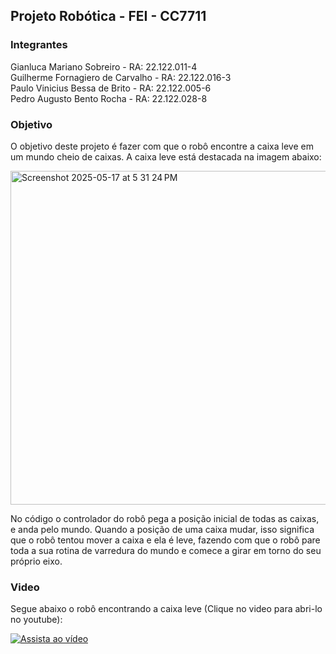 ## Projeto Robótica - FEI - CC7711

### Integrantes

Gianluca Mariano Sobreiro		-				RA: 22.122.011-4 <br/>
Guilherme Fornagiero de Carvalho	-	RA: 22.122.016-3 <br/>
Paulo Vinicius Bessa de Brito		-	  RA: 22.122.005-6 <br/>
Pedro Augusto Bento Rocha			-		  RA: 22.122.028-8 <br/>

### Objetivo

O objetivo deste projeto é fazer com que o robô encontre a caixa leve em um mundo cheio de caixas. A caixa leve está destacada na imagem abaixo:

<img width="534" alt="Screenshot 2025-05-17 at 5 31 24 PM" src="https://github.com/user-attachments/assets/44fda541-2a3d-4474-8d3d-9c3894bd3384" />

No código o controlador do robô pega a posição inicial de todas as caixas, e anda pelo mundo. Quando a posição de uma caixa mudar, isso significa que o robô tentou mover a caixa e ela é leve, fazendo com que o robô pare toda a sua rotina de varredura do mundo e comece a girar em torno do seu próprio eixo.

### Video

Segue abaixo o robô encontrando a caixa leve (Clique no video para abri-lo no youtube):

[![Assista ao vídeo](https://img.youtube.com/vi/bA03d2Ea98M/hqdefault.jpg)](https://www.youtube.com/watch?v=bA03d2Ea98M)

